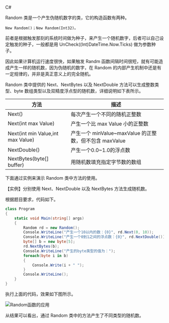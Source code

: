 C#

 Random 类是一个产生伪随机数字的类，它的构造函数有两种。

```
New Random()；New Random(Int32)。
```

前者是根据触发那刻的系统时间做为种子，来产生一个随机数字，后者可以自己设定触发的种子，一般都是用 UnCheck((Int)DateTime.Now.Ticks) 做为参数种子。

因此如果计算机运行速度很快，如果触发 Randm 函数间隔时间很短，就有可能造成产生一样的随机数，因为伪随机的数字，在 Random 的内部产生机制中还是有一定规律的，并非是真正意义上的完全随机。

Random 类中提供的 Next、NextBytes 以及 NextDouble 方法可以生成整数类型、byte 数组类型以及双精度浮点型的随机数，详细说明如下表所示。

| 方法                              | 描述                                                   |
| --------------------------------- | ------------------------------------------------------ |
| Next()                            | 每次产生一个不同的随机正整数                           |
| Next(int max Value)               | 产生一个比 max Value 小的正整数                        |
| Next(int min Value,int max Value) | 产生一个 minValue~maxValue 的正整数，但不包含 maxValue |
| NextDouble()                      | 产生一个0.0~1.0的浮点数                                |
| NextBytes(byte[] buffer)          | 用随机数填充指定字节数的数组                           |

下面通过实例来演示 Random 类中方法的使用。

【实例】分别使用 Next、NextDouble 以及 NextBytes 方法生成随机数。

根据题目要求，代码如下。

```c#
class Program
{
    static void Main(string[] args)
    {
        Random rd = new Random();
        Console.WriteLine("产生一个10以内的数：{0}", rd.Next(0, 10));
        Console.WriteLine("产生一个0到1之间的浮点数：{0}", rd.NextDouble());
        byte[] b = new byte[5];
        rd.NextBytes(b);
        Console.WriteLine("产生的byte类型的值为：");
        foreach(byte i in b)
        {
            Console.Write(i + " ");
        }
        Console.WriteLine();
    }
}
```

 执行上面的代码，效果如下图所示。

![Random函数的应用](assets/4-1Z319125Z34W.gif)

从结果可以看出，通过 Random 类中的方法产生了不同类型的随机数。